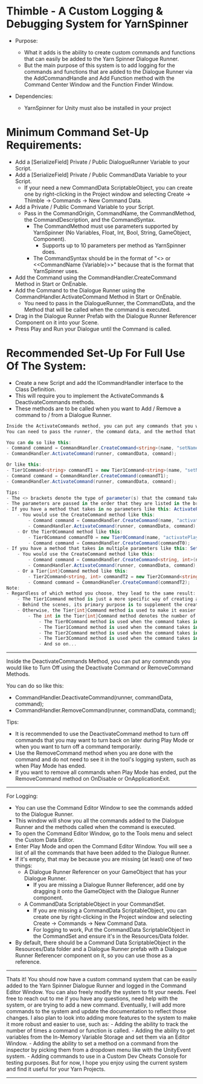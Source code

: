# Thimble - A Custom Logging & Debugging System for YarnSpinner

- Purpose:
	- What it adds is the ability to create custom commands and functions that can easily be added to the Yarn Spinner Dialogue Runner.
	- But the main purpose of this system is to add logging for the commands and functions that are added to the Dialogue Runner via the AddCommandHandle and Add Function method with the Command Center Window and the Function Finder Window.

- Dependencies:
	- YarnSpinner for Unity must also be installed in your project

# Minimum Command Set-Up Requirements:
- Add a [SerializeField] Private / Public DialogueRunner Variable to your Script.
- Add a [SerializeField] Private / Public CommandData Variable to your Script.
	- If your need a new CommandData ScriptableObject, you can create one by right-clicking in the Project window and selecting Create -> Thimble -> Commands -> New Command Data.
- Add a Private / Public Command Variable to your Script.
	- Pass in the CommandOrigin, CommandName, the CommandMethod, the CommandDescription, and the CommandSyntax.
		- The CommandMethod must use parameters supported by YarnSpinner (No Variables, Float, Int, Bool, String, GameObject, Component).
			- Supports up to 10 parameters per method as YarnSpinner does.
		- The CommandSyntax should be in the format of "<<CommandName>> or <<CommandName {Variable}>>" because that is the format that YarnSpinner uses.
- Add the Command using the CommandHandler.CreateCommand Method in Start or OnEnable.
- Add the Command to the Dialogue Runner using the CommandHandler.ActivateCommand Method in Start or OnEnable.
	- You need to pass in the DialogueRunner, the CommandData, and the Method that will be called when the command is executed.
- Drag in the Dialogue Runner Prefab with the Dialogue Runner Referencer Component on it into your Scene.
- Press Play and Run your Dialogue until the Command is called.

# Recommended Set-Up For Full Use Of The System:
- Create a new Script and add the ICommandHandler interface to the Class Definition. 
- This will require you to implement the ActivateCommands & DeactivateCommands methods. 
- These methods are to be called when you want to Add / Remove a command to / from a Dialogue Runner. 

```csharp
Inside the ActivateCommands method, you can put any commands that you would like to Create & Turn On using the CreateCommand and ActivateCommand Methods.
You can need to pass the runner, the command data, and the method that will be called when the command is executed.

You can do so like this:
- Command command = CommandHandler.CreateCommand<string>(name, "setName", SetName, "Sets the player's name", "<<setName {name}>>");
- CommandHandler.ActivateCommand(runner, commandData, command);

Or like this:
- Tier1Command<string> commandT1 = new Tier1Command<string>(name, "setName", SetName, "Sets the player's name", "<<setName {name}>>");
- Command command = CommandHandler.CreateCommand(commandT1);
- CommandHandler.ActivateCommand(runner, commandData, command);

Tips:
- The <> brackets denote the type of parameter(s) that the command takes in when it is executed.
- The parameters are passed in the order that they are listed in the brackets.
- If you have a method that takes in no parameters like this: ActivatePlayer();
	- You would use the CreateCommand method like this:
		- Command command = CommandHandler.CreateCommand(name, "activatePlayer", ActivatePlayer, "Activates the player", "<<activatePlayer>>");
		- CommandHandler.ActivateCommand(runner, commandData, command);
	- Or the Tier0Command method like this:
		- Tier0Command commandT0 = new Tier0Command(name, "activatePlayer", ActivatePlayer, "Activates the player", "<<activatePlayer>>");
		- Command command = CommandHandler.CreateCommand(commandT0);
- If you have a method that takes in multiple parameters like this: SetDetails(string name, int age);
	- You would use the CreateCommand method like this:
		- Command command = CommandHandler.CreateCommand<string, int>(name, "setDetails", SetDetails, "Sets the player's name and age", "<<setDetails {name} {age}>>");
		- CommandHandler.ActivateCommand(runner, commandData, command);
	- Or a Tier{int}Command method like this:
		- Tier2Command<string, int> commandT2 = new Tier2Command<string, int>(name, "setDetails", SetDetails, "Sets the player's name and age", "<<setDetails {name} {age}>>");
		- Command command = CommandHandler.CreateCommand(commandT2);
Note: 
- Regardless of which method you choose, they lead to the same result: A Command takes in a method with a String parameter and sets a name using the input string when the Command is executed within your Yarn Script.
	- The Tier1Command method is just a more specific way of creating a command to be added to the Dialogue Runner than the CreateCommand method.
	- Behind the scenes, its primary purpose is to supplement the creation of commands from the CommandHandler.CreateCommand method.
	- Otherwise, the Tier{int}Command method is used to make it easier to read and understand how many parameters the command takes in when executed.
		- The int in the Tier{int}Command method denotes the number of parameters the command takes in when executed.
			- The Tier0Command method is used when the command takes in no parameters and doesn't need <> brackets.
			- The Tier1Command method is used when the command takes in one parameter and needs one parameter in the <> brackets.
			- The Tier2Command method is used when the command takes in two parameters and needs two parameters in the <> brackets.
			- The Tier3Command method is used when the command takes in three parameters and needs three parameters in the <> brackets.
			- And so on...
```

-----------------------------------

Inside the DeactivateCommands Method, you can put any commands you would like to Turn Off using the Deactivate Command or RemoveCommand Methods.

You can do so like this:
- CommandHandler.DeactivateCommand(runner, commandData, command);
- CommandHandler.RemoveCommand(runner, commandData, command);

Tips: 
- It is recommended to use the DeactivateCommand method to turn off commands that you may want to turn back on later during Play Mode or when you want to turn off a command temporarily.
- Use the RemoveCommand method when you are done with the command and do not need to see it in the tool's logging system, such as when Play Mode has ended. 
- If you want to remove all commands when Play Mode has ended, put the RemoveCommand method on OnDisable or OnApplicationExit.

-----------------------------------

For Logging:
- You can use the Command Editor Window to see the commands added to the Dialogue Runner.
- This window will show you all the commands added to the Dialogue Runner and the methods called when the command is executed.
- To open the Command Editor Window, go to the Tools menu and select the Custom Data Editor.
- Enter Play Mode and open the Command Editor Window. You will see a list of all the commands that have been added to the Dialogue Runner.
- If it's empty, that may be because you are missing (at least) one of two things: 
	- A Dialogue Runner Referencer on your GameObject that has your Dialogue Runner.
		- If you are missing a Dialogue Runner Referencer, add one by dragging it onto the GameObject with the Dialogue Runner component.
	- A CommandData ScriptableObject in your CommandSet.
		- If you are missing a CommandData ScriptableObject, you can create one by right-clicking in the Project window and selecting Create -> Commands -> New Command Data.
		- For logging to work, Put the CommandData ScriptableObject in the CommandSet and ensure it's in the Resources/Data folder.
- By default, there should be a Command Data ScriptableObject in the Resources/Data folder and a Dialogue Runner prefab with a Dialogue Runner Referencer component on it, so you can use those as a reference.

--------------------------------

Thats it! You should now have a custom command system that can be easily added to the Yarn Spinner Dialogue Runner and logged in the Command Editor Window.
You can also freely modify the system to fit your needs. Feel free to reach out to me if you have any questions, need help with the system, or are trying to add a new command.
Eventually, I will add more commands to the system and update the documentation to reflect those changes. 
I also plan to look into adding more features to the system to make it more robust and easier to use, such as: 
	- Adding the ability to track the number of times a command or function is called.
	- Adding the ability to get variables from the In-Memory Variable Storage and set them via an Editor Window.
	- Adding the ability to set a method on a command from the inspector by picking them from a dropdown menu like with the UnityEvent system.
	- Adding commands to use in a Custom Dev Cheats Console for testing purposes.
But for now, I hope you enjoy using the current system and find it useful for your Yarn Projects.

--------------------------------
